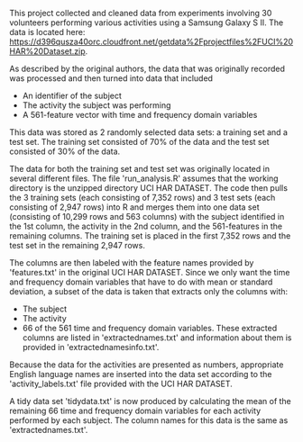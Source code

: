 This project collected and cleaned data from experiments involving 30 volunteers performing various activities using a Samsung Galaxy S II.  The data is located here: https://d396qusza40orc.cloudfront.net/getdata%2Fprojectfiles%2FUCI%20HAR%20Dataset.zip.

As described by the original authors, the data that was originally recorded was processed and then turned into data that included 
- An identifier of the subject
- The activity the subject was performing
- A 561-feature vector with time and frequency domain variables

This data was stored as 2 randomly selected data sets: a training set and a test set.  The training set consisted of 70% of the data and the test set consisted of 30% of the data.

The data for both the training set and test set was originally located in several different files.  The file 'run_analysis.R' assumes that the working directory is the unzipped directory UCI HAR DATASET.  The code then pulls the 3 training sets (each consisting of 7,352 rows)  and 3 test sets (each consisting of 2,947 rows) into R and merges them into one data set (consisting of 10,299 rows and 563 columns) with the subject identified in the 1st column, the activity in the 2nd column, and the 561-features in the remaining columns.  The training set is placed in the first 7,352 rows and the test set in the remaining 2,947 rows. 

The columns are then labeled with the feature names provided by 'features.txt' in the original UCI HAR DATASET. Since we only want the time and frequency domain variables that have to do with mean or standard deviation, a subset of the data is taken that extracts only the columns with:
- The subject
- The activity
- 66 of the 561 time and frequency domain variables.  These extracted columns are listed in 'extractednames.txt' and information about them is provided in 'extractednamesinfo.txt'.

Because the data for the activities are presented as numbers, appropriate English language names are inserted into the data set according to the 'activity_labels.txt' file provided with the UCI HAR DATASET.

A tidy data set 'tidydata.txt' is now produced by calculating the mean of the remaining 66 time and frequency domain variables for each activity performed by each subject.  The column names for this data is the same as 'extractednames.txt'.

